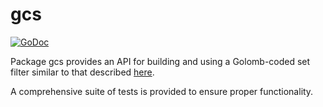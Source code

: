 gcs
==========

[![GoDoc](https://godoc.org/github.com/valhallacoin/vhcd/gcs?status.png)](http://godoc.org/github.com/valhallacoin/vhcd/gcs)

Package gcs provides an API for building and using a Golomb-coded set filter
similar to that described [here](http://giovanni.bajo.it/post/47119962313/golomb-coded-sets-smaller-than-bloom-filters).

A comprehensive suite of tests is provided to ensure proper functionality.
